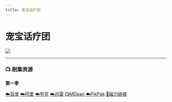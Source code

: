 ```yaml
---
title: 宠宝话疗团
---
```


# 宠宝话疗团

![](/assets/image/宠宝话疗团.jpg)

----

### 📺 剧集资源

**第一季** <Badge type="warning" text="漫迪MDsub" />

[☁️百度](https://pan.baidu.com/s/1W9pROFwOZBtQE_3V-glmkA?pwd=uhh9)  [☁️阿里](https://www.aliyundrive.com/s/YSMaMBd4Qt9)  [☁️夸克](https://pan.quark.cn/s/7bcb03f4545e)  [☁️迅雷](https://pan.xunlei.com/s/VNnh9vRmCiFZHrMGnsFgBnasA1?pwd=kuqp#)  [📺MDpan](https://pan.mdsub.top/%E5%AE%A0%E5%AE%9D%E8%AF%9D%E7%96%97%E5%9B%A2)  [☁️PikPak](https://mypikpak.com/s/VNmWML5ImCE_NoqgzYSNdbLqo1) [🧲磁力链接](magnet:?xt=urn:btih:3bdec47bba6f70f5b4c222756ea6f16bce14786d)